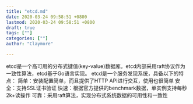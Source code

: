 ```yaml
---
title: "etcd.md"
date: 2020-03-24 09:58:51 +0800
lastmod: 2020-03-24 09:58:51 +0800
draft: true
tags: [""]
categories: [""]
author: "Claymore"

---
```

etcd是一个高可用的分布式键值(key-value)数据库。etcd内部采用raft协议作为一致性算法，etcd基于Go语言实现。
 etcd是一个服务发现系统，具备以下的特点：
 简单：安装配置简单，而且提供了HTTP API进行交互，使用也很简单
 安全：支持SSL证书验证
 快速：根据官方提供的benchmark数据，单实例支持每秒2k+读操作
 可靠：采用raft算法，实现分布式系统数据的可用性和一致性